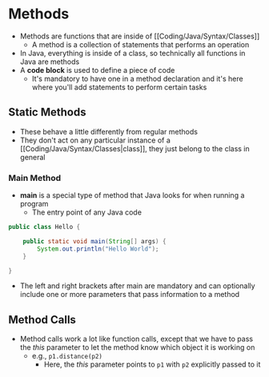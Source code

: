 # Methods

- Methods are functions that are inside of [[Coding/Java/Syntax/Classes]]
	- A method is a collection of statements that performs an operation
- In Java, everything is inside of a class, so technically all functions in Java are methods
- A **code block** is used to define a piece of code
	- It's mandatory to have one in a method declaration and it's here where you'll add statements to perform certain tasks

## Static Methods
- These behave a little differently from regular methods
- They don't act on any particular instance of a [[Coding/Java/Syntax/Classes|class]], they just belong to the class in general

### Main Method
- **main** is a special type of method that Java looks for when running a program
	- The entry point of any Java code

```java
public class Hello {

	public static void main(String[] args) {
		System.out.println("Hello World");
	}

}
```

- The left and right brackets after main are mandatory and can optionally include one or more parameters that pass information to a method

## Method Calls
- Method calls work a lot like function calls, except that we have to pass the *this* parameter to let the method know which object it is working on
	- e.g., `p1.distance(p2)`
		- Here, the *this* parameter points to `p1` with `p2` explicitly passed to it